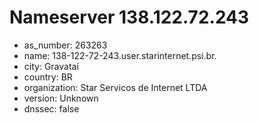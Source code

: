 # Nameserver 138.122.72.243

* as_number: 263263
* name: 138-122-72-243.user.starinternet.psi.br.
* city: Gravataí
* country: BR
* organization: Star Servicos de Internet LTDA
* version: Unknown
* dnssec: false
